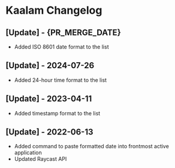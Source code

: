 # Kaalam Changelog

## [Update] - {PR_MERGE_DATE}

- Added ISO 8601 date format to the list

## [Update] - 2024-07-26

- Added 24-hour time format to the list

## [Update] - 2023-04-11

- Added timestamp format to the list

## [Update] - 2022-06-13

- Added command to paste formatted date into frontmost active application
- Updated Raycast API
